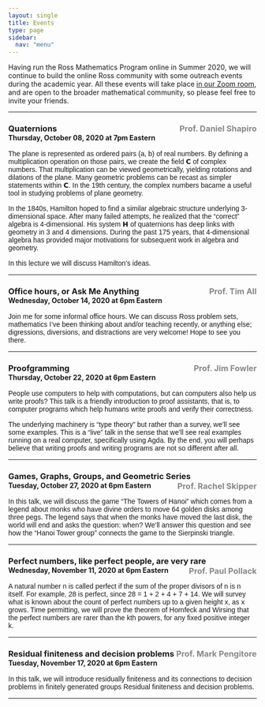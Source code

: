 ```yaml
---
layout: single
title: Events
type: page
sidebar:
  nav: "menu"
---
```


Having run the Ross Mathematics Program online in Summer 2020, we will continue to build the online Ross community with some outreach events during the academic year.  All these events will take place [in our Zoom room](https://zoom.us/my/rossmath?pwd=R2dSMG1ETDltRVNGT2tvT1hDcEg5dz09), and are open to the broader mathematical community, so please feel free to invite your friends.
<hr/>
<h3 style="margin-bottom: 0;">Quaternions<span style="float:right; color:#888">Prof. Daniel Shapiro</span></h3>
<h4 style="margin:0; margin-bottom:12pt;">Thursday, October 08, 2020 at 7pm Eastern</h4>
<p style="font-family: sans-serif; font-size: 14px; font-weight: normal; margin: 0; Margin-bottom: 15px;">The plane is represented as ordered pairs (a, b) of real numbers.  By defining a multiplication operation on those pairs, we create the field 𝗖 of complex numbers.  That multiplication can be viewed geometrically, yielding rotations and dilations of the plane.  Many geometric problems can be recast as simpler statements within 𝗖.  In the 19th century, the complex numbers bacame a useful tool in studying problems of plane geometry.</p>

<p style="font-family: sans-serif; font-size: 14px; font-weight: normal; margin: 0; Margin-bottom: 15px;">In the 1840s, Hamilton hoped to find a similar algebraic structure underlying 3-dimensional space.  After many failed attempts, he realized that the “correct” algebra is 4-dimensional.  His system 𝗛 of quaternions has deep links with geometry in 3 and 4 dimensions.  During the past 175 years, that 4-dimensional algebra has provided major motivations for subsequent work in algebra and geometry.</p>

<p style="font-family: sans-serif; font-size: 14px; font-weight: normal; margin: 0; Margin-bottom: 15px;">In this lecture we will discuss Hamilton’s ideas.</p>

<hr/>
<h3 style="margin-bottom: 0;">Office hours, or Ask Me Anything<span style="float:right; color:#888">Prof. Tim All</span></h3>
<h4 style="margin:0; margin-bottom:12pt;">Wednesday, October 14, 2020 at 6pm Eastern</h4>
<p style="font-family: sans-serif; font-size: 14px; font-weight: normal; margin: 0; Margin-bottom: 15px;">Join me for some informal office hours. We can discuss Ross problem sets, mathematics I’ve been thinking about and/or teaching recently, or anything else; digressions, diversions, and distractions are very welcome! Hope to see you there.</p>

<hr/>
<h3 style="margin-bottom: 0;">Proofgramming<span style="float:right; color:#888">Prof. Jim Fowler</span></h3>
<h4 style="margin:0; margin-bottom:12pt;">Thursday, October 22, 2020 at 6pm Eastern</h4>
<p style="font-family: sans-serif; font-size: 14px; font-weight: normal; margin: 0; Margin-bottom: 15px;">People use computers to help with computations, but can computers also help us write proofs?  This talk is a friendly introduction to proof assistants, that is, to computer programs which help humans write proofs and verify their correctness.</p>

<p style="font-family: sans-serif; font-size: 14px; font-weight: normal; margin: 0; Margin-bottom: 15px;">The underlying machinery is “type theory” but rather than a survey, we’ll see some examples.  This is a “live” talk in the sense that we’ll see real examples running on a real computer, specifically using Agda.  By the end, you will perhaps believe that writing proofs and writing programs are not so different after all.</p>

<hr/>
<h3 style="margin-bottom: 0;">Games, Graphs, Groups, and Geometric Series<span style="float:right; color:#888">Prof. Rachel Skipper</span></h3>
<h4 style="margin:0; margin-bottom:12pt;">Tuesday, October 27, 2020 at 6pm Eastern</h4>
<p style="font-family: sans-serif; font-size: 14px; font-weight: normal; margin: 0; Margin-bottom: 15px;">In this talk, we will discuss the game “The Towers of Hanoi” which comes from a legend about monks who have divine orders to move 64 golden disks among three pegs. The legend says that when the monks have moved the last disk, the world will end and asks the question: when?  We’ll answer this question and see how the “Hanoi Tower group” connects the game to the Sierpinski triangle.</p>

<hr/>
<h3 style="margin-bottom: 0;">Perfect numbers, like perfect people, are very rare<span style="float:right; color:#888">Prof. Paul Pollack</span></h3>
<h4 style="margin:0; margin-bottom:12pt;">Wednesday, November 11, 2020 at 6pm Eastern</h4>
<p style="font-family: sans-serif; font-size: 14px; font-weight: normal; margin: 0; Margin-bottom: 15px;">A natural number n is called perfect if the sum of the proper divisors of n is n itself. For example, 28 is perfect, since 28 = 1 + 2 + 4 + 7 + 14. We will survey what is known about the count of perfect numbers up to a given height x, as x grows. Time permitting, we will prove the theorem of Hornfeck and Wirsing that the perfect numbers are rarer than the kth powers, for any fixed positive integer k.</p>

<hr/>
<h3 style="margin-bottom: 0;">Residual finiteness and decision problems<span style="float:right; color:#888">Prof. Mark Pengitore</span></h3>
<h4 style="margin:0; margin-bottom:12pt;">Tuesday, November 17, 2020 at 6pm Eastern</h4>
<p style="font-family: sans-serif; font-size: 14px; font-weight: normal; margin: 0; Margin-bottom: 15px;">In this talk, we will introduce residually finiteness and its connections to decision problems in finitely generated groups Residual finiteness and decision problems.</p>

<hr/>
